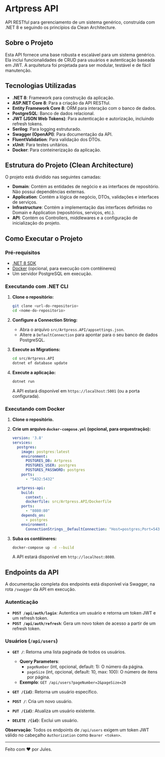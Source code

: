 # Artpress API

API RESTful para gerenciamento de um sistema genérico, construída com .NET 8 e seguindo os princípios da Clean Architecture.

## Sobre o Projeto

Esta API fornece uma base robusta e escalável para um sistema genérico. Ela inclui funcionalidades de CRUD para usuários e autenticação baseada em JWT. A arquitetura foi projetada para ser modular, testável e de fácil manutenção.

## Tecnologias Utilizadas

- **.NET 8**: Framework para construção da aplicação.
- **ASP.NET Core 8**: Para a criação da API RESTful.
- **Entity Framework Core 8**: ORM para interação com o banco de dados.
- **PostgreSQL**: Banco de dados relacional.
- **JWT (JSON Web Tokens)**: Para autenticação e autorização, incluindo refresh tokens.
- **Serilog**: Para logging estruturado.
- **Swagger (OpenAPI)**: Para documentação da API.
- **FluentValidation**: Para validação dos DTOs.
- **xUnit**: Para testes unitários.
- **Docker**: Para conteinerização da aplicação.

## Estrutura do Projeto (Clean Architecture)

O projeto está dividido nas seguintes camadas:

- **Domain**: Contém as entidades de negócio e as interfaces de repositório. Não possui dependências externas.
- **Application**: Contém a lógica de negócio, DTOs, validações e interfaces de serviços.
- **Infrastructure**: Contém a implementação das interfaces definidas no Domain e Application (repositórios, serviços, etc.).
- **API**: Contém os Controllers, middlewares e a configuração de inicialização do projeto.

## Como Executar o Projeto

### Pré-requisitos

- [.NET 8 SDK](https://dotnet.microsoft.com/download/dotnet/8.0)
- [Docker](https://www.docker.com/products/docker-desktop) (opcional, para execução com contêineres)
- Um servidor PostgreSQL em execução.

### Executando com .NET CLI

1. **Clone o repositório:**
   ```bash
   git clone <url-do-repositorio>
   cd <nome-do-repositorio>
   ```

2. **Configure a Connection String:**
   - Abra o arquivo `src/Artpress.API/appsettings.json`.
   - Altere a `DefaultConnection` para apontar para o seu banco de dados PostgreSQL.

3. **Execute as Migrations:**
   ```bash
   cd src/Artpress.API
   dotnet ef database update
   ```

4. **Execute a aplicação:**
   ```bash
   dotnet run
   ```
   A API estará disponível em `https://localhost:5001` (ou a porta configurada).

### Executando com Docker

1. **Clone o repositório.**

2. **Crie um arquivo `docker-compose.yml` (opcional, para orquestração):**
   ```yml
   version: '3.8'
   services:
     postgres:
       image: postgres:latest
       environment:
         POSTGRES_DB: Artpress
         POSTGRES_USER: postgres
         POSTGRES_PASSWORD: postgres
       ports:
         - "5432:5432"

     artpress-api:
       build:
         context: .
         dockerfile: src/Artpress.API/Dockerfile
       ports:
         - "8080:80"
       depends_on:
         - postgres
       environment:
         ConnectionStrings__DefaultConnection: "Host=postgres;Port=5432;Database=Artpress;Username=postgres;Password=postgres"
   ```

3. **Suba os contêineres:**
   ```bash
   docker-compose up -d --build
   ```
   A API estará disponível em `http://localhost:8080`.

## Endpoints da API

A documentação completa dos endpoints está disponível via Swagger, na rota `/swagger` da API em execução.

### Autenticação

- **`POST /api/auth/login`**: Autentica um usuário e retorna um token JWT e um refresh token.
- **`POST /api/auth/refresh`**: Gera um novo token de acesso a partir de um refresh token.

### Usuários (`/api/users`)

- **`GET /`**: Retorna uma lista paginada de todos os usuários.
  - **Query Parameters**:
    - `pageNumber` (int, opcional, default: 1): O número da página.
    - `pageSize` (int, opcional, default: 10, max: 100): O número de itens por página.
  - **Exemplo**: `GET /api/users?pageNumber=2&pageSize=20`

- **`GET /{id}`**: Retorna um usuário específico.
- **`POST /`**: Cria um novo usuário.
- **`PUT /{id}`**: Atualiza um usuário existente.
- **`DELETE /{id}`**: Exclui um usuário.

**Observação**: Todos os endpoints de `/api/users` exigem um token JWT válido no cabeçalho `Authorization` como `Bearer <token>`.

---
Feito com ❤️ por Jules.
